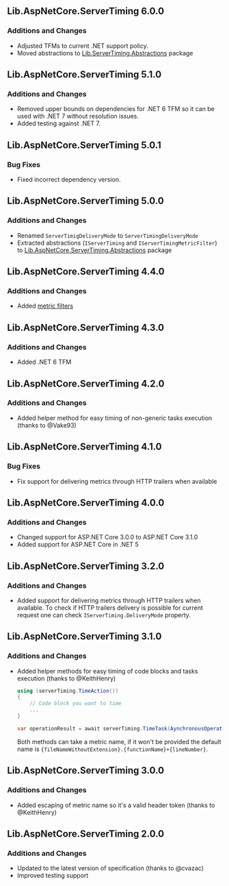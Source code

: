 ## Lib.AspNetCore.ServerTiming 6.0.0
### Additions and Changes
- Adjusted TFMs to current .NET support policy.
- Moved abstractions to [Lib.ServerTiming.Abstractions](https://www.nuget.org/packages/Lib.ServerTiming.Abstractions/) package

## Lib.AspNetCore.ServerTiming 5.1.0
### Additions and Changes
- Removed upper bounds on dependencies for .NET 6 TFM so it can be used with .NET 7 without resolution issues.
- Added testing against .NET 7.

## Lib.AspNetCore.ServerTiming 5.0.1
### Bug Fixes
- Fixed incorrect dependency version.

## Lib.AspNetCore.ServerTiming 5.0.0
### Additions and Changes
- Renamed `ServerTimigDeliveryMode` to `ServerTimingDeliveryMode`
- Extracted abstractions (`IServerTiming` and `IServerTimingMetricFilter`) to [Lib.AspNetCore.ServerTiming.Abstractions](https://www.nuget.org/packages/Lib.AspNetCore.ServerTiming.Abstractions/) package

## Lib.AspNetCore.ServerTiming 4.4.0
### Additions and Changes
- Added [metric filters](https://tpeczek.github.io/Lib.AspNetCore.ServerTiming/articles/advanced.html#metric-filters)

## Lib.AspNetCore.ServerTiming 4.3.0
### Additions and Changes
- Added .NET 6 TFM

## Lib.AspNetCore.ServerTiming 4.2.0
### Additions and Changes
- Added helper method for easy timing of non-generic tasks execution (thanks to @Vake93)

## Lib.AspNetCore.ServerTiming 4.1.0
### Bug Fixes
- Fix support for delivering metrics through HTTP trailers when available

## Lib.AspNetCore.ServerTiming 4.0.0
### Additions and Changes
- Changed support for ASP.NET Core 3.0.0 to ASP.NET Core 3.1.0
- Added support for ASP.NET Core in .NET 5

## Lib.AspNetCore.ServerTiming 3.2.0
### Additions and Changes
- Added support for delivering metrics through HTTP trailers when available. To check if HTTP trailers delivery is possible for current request one can check `IServerTiming.DeliveryMode` property.

## Lib.AspNetCore.ServerTiming 3.1.0
### Additions and Changes
- Added helper methods for easy timing of code blocks and tasks execution (thanks to @KeithHenry)

   ```cs
   using (serverTiming.TimeAction())
   {
       // Code block you want to time
       ...
   }
   ```

   ```cs
   var operationResult = await serverTiming.TimeTask(AynchronousOperationYouWantToTime());
   ```

   Both methods can take a metric name, if it won't be provided the default name is `{fileNameWithoutExtension}.{functionName}+{lineNumber}`.

## Lib.AspNetCore.ServerTiming 3.0.0
### Additions and Changes
- Added escaping of metric name so it's a valid header token (thanks to @KeithHenry)

## Lib.AspNetCore.ServerTiming 2.0.0
### Additions and Changes
- Updated to the latest version of specification (thanks to @cvazac)
- Improved testing support